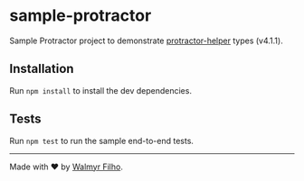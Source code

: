 # sample-protractor
Sample Protractor project to demonstrate [protractor-helper](https://wlsf82.github.io/protractor-helper/) types (v4.1.1).

## Installation

Run `npm install` to install the dev dependencies.

## Tests

Run `npm test` to run the sample end-to-end tests.

___

Made with ❤️ by [Walmyr Filho](https://walmyr-filho.com).
